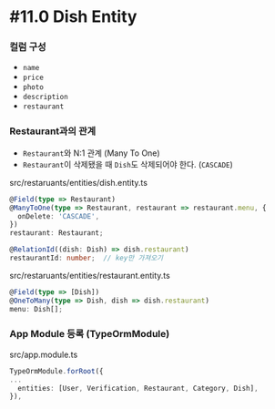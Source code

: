 # #11.0 Dish Entity

### 컬럼 구성

- `name`
- `price`
- `photo`
- `description`
- `restaurant`

### Restaurant과의 관계

- `Restaurant`와 N:1 관계 (Many To One)
- `Restaurant`이 삭제됐을 때 `Dish`도 삭제되어야 한다. (`CASCADE`)

src/restaruants/entities/dish.entity.ts

```ts
@Field(type => Restaurant)
@ManyToOne(type => Restaurant, restaurant => restaurant.menu, {
  onDelete: 'CASCADE',
})
restaurant: Restaurant;

@RelationId((dish: Dish) => dish.restaurant)
restaurantId: number;  // key만 가져오기
```

src/restaruants/entities/restaurant.entity.ts

```ts
@Field(type => [Dish])
@OneToMany(type => Dish, dish => dish.restaurant)
menu: Dish[];
```

### App Module 등록 (TypeOrmModule)

src/app.module.ts

```ts
TypeOrmModule.forRoot({
...
  entities: [User, Verification, Restaurant, Category, Dish],
}),
```
